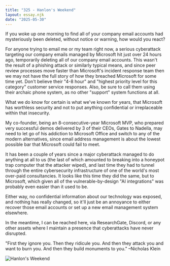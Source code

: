 ```yaml
---
title: "325 - Hanlon's Weekend"
layout: essay.njk
date: "2025-05-30"
---
```


If you woke up one morning to find all of your company email accounts had mysteriously been deleted, without notice or warning, how would you react?

For anyone trying to email me or my team right now, a serious cyberattack targeting our company emails managed by Microsoft hit just over 24 hours ago, temporarily deleting all of our company email accounts. This wasn't the result of a phishing attack or similarly typical means, and since peer review processes move faster than Microsoft's incident response team then we may not have the full story of how they breached Microsoft for some time yet. Don't believe their "4-8 hour" and "highest priority level for this category" customer service responses. Also, be sure to call them using their archaic phone system, as no other "support" system functions at all.

What we do know for certain is what we've known for years, that Microsoft has worthless security and not to put anything confidential or irreplaceable within that insecurity.

My co-founder, being an 8-consecutive-year Microsoft MVP, who prepared very successful demos delivered by 3 of their CEOs, Gates to Nadella, may need to let go of his addiction to Microsoft Office and switch to any of the modern alternatives, since email address management is about the lowest possible bar that Microsoft could fail to meet.

It has been a couple of years since a major cyberattack managed to do anything at all to us (the last of which amounted to breaking into a honeypot trap computer that the attacker wiped), and last time they had to tunnel through the entire cybersecurity infrastructure of one of the world's most over-paid consultancies. It looks like this time they did the same, but to Microsoft, which given all of the vulnerable-by-design "AI integrations" was probably even easier than it used to be.

Either way, no confidential information about our technology was exposed, and nothing has really changed, so it'll just be an annoyance to either recover those email accounts or set up a new email management system elsewhere.

In the meantime, I can be reached here, via ResearchGate, Discord, or any other assets where I maintain a presence that cyberattacks have never disrupted.

"First they ignore you. Then they ridicule you. And then they attack you and want to burn you. And then they build monuments to you." –Nicholas Klein

![Hanlon's Weekend](https://media.licdn.com/dms/image/v2/D5622AQF_stZx1cXuTQ/feedshare-shrink_800/B56Zcj120PHUAk-/0/1748653010615?e=1751500800&v=beta&t=2Ep8MuY6ENUWlPnIOXiKY0aD7jb8YDywSnSwJMdgfd4)